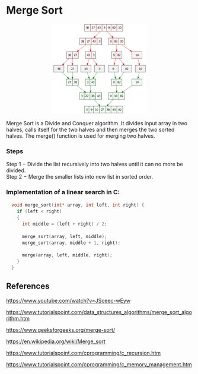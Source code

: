 # Merge Sort

<p align="center">
  <img src="../images/merge-sort.png" width="50%"/>
</p>

Merge Sort is a Divide and Conquer algorithm. It divides input array in two halves, calls itself for the two halves and then merges the two sorted halves. The merge() function is used for merging two halves.

### Steps
Step 1 − Divide the list recursively into two halves until it can no more be divided.<br/>
Step 2 − Merge the smaller lists into new list in sorted order.

### Implementation of a linear search in C:

```c
  void merge_sort(int* array, int left, int right) {
    if (left < right)
    {
      int middle = (left + right) / 2;

      merge_sort(array, left, middle);
      merge_sort(array, middle + 1, right);

      merge(array, left, middle, right);
    }
  }
```

## References

https://www.youtube.com/watch?v=JSceec-wEyw

https://www.tutorialspoint.com/data_structures_algorithms/merge_sort_algorithm.htm

https://www.geeksforgeeks.org/merge-sort/

https://en.wikipedia.org/wiki/Merge_sort

https://www.tutorialspoint.com/cprogramming/c_recursion.htm

https://www.tutorialspoint.com/cprogramming/c_memory_management.htm